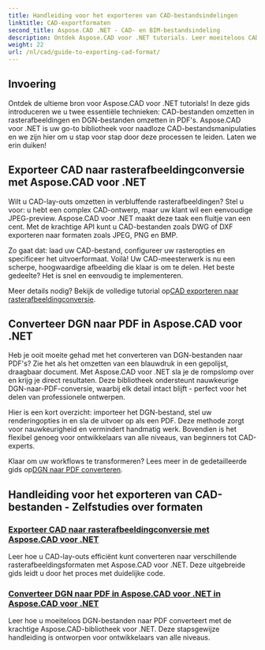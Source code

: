 ```yaml
---
title: Handleiding voor het exporteren van CAD-bestandsindelingen
linktitle: CAD-exportformaten
second_title: Aspose.CAD .NET - CAD- en BIM-bestandsindeling
description: Ontdek Aspose.CAD voor .NET tutorials. Leer moeiteloos CAD-bestanden exporteren, CAD naar rasterafbeeldingen converteren en DGN naar PDF transformeren.
weight: 22
url: /nl/cad/guide-to-exporting-cad-format/
---
```

## Invoering

Ontdek de ultieme bron voor Aspose.CAD voor .NET tutorials! In deze gids introduceren we u twee essentiële technieken: CAD-bestanden omzetten in rasterafbeeldingen en DGN-bestanden omzetten in PDF's. Aspose.CAD voor .NET is uw go-to bibliotheek voor naadloze CAD-bestandsmanipulaties en we zijn hier om u stap voor stap door deze processen te leiden. Laten we erin duiken!

## Exporteer CAD naar rasterafbeeldingconversie met Aspose.CAD voor .NET  
Wilt u CAD-lay-outs omzetten in verbluffende rasterafbeeldingen? Stel u voor: u hebt een complex CAD-ontwerp, maar uw klant wil een eenvoudige JPEG-preview. Aspose.CAD voor .NET maakt deze taak een fluitje van een cent. Met de krachtige API kunt u CAD-bestanden zoals DWG of DXF exporteren naar formaten zoals JPEG, PNG en BMP.  

Zo gaat dat: laad uw CAD-bestand, configureer uw rasteropties en specificeer het uitvoerformaat. Voilà! Uw CAD-meesterwerk is nu een scherpe, hoogwaardige afbeelding die klaar is om te delen. Het beste gedeelte? Het is snel en eenvoudig te implementeren.  

 Meer details nodig? Bekijk de volledige tutorial op[CAD exporteren naar rasterafbeeldingconversie](./export-cad-to-raster-image-conversion/).  

## Converteer DGN naar PDF in Aspose.CAD voor .NET  
Heb je ooit moeite gehad met het converteren van DGN-bestanden naar PDF's? Zie het als het omzetten van een blauwdruk in een gepolijst, draagbaar document. Met Aspose.CAD voor .NET sla je de rompslomp over en krijg je direct resultaten. Deze bibliotheek ondersteunt nauwkeurige DGN-naar-PDF-conversie, waarbij elk detail intact blijft - perfect voor het delen van professionele ontwerpen.  

Hier is een kort overzicht: importeer het DGN-bestand, stel uw renderingopties in en sla de uitvoer op als een PDF. Deze methode zorgt voor nauwkeurigheid en vermindert handmatig werk. Bovendien is het flexibel genoeg voor ontwikkelaars van alle niveaus, van beginners tot CAD-experts.  

Klaar om uw workflows te transformeren? Lees meer in de gedetailleerde gids op[DGN naar PDF converteren](./convert-dgn-to-pdf/).  

## Handleiding voor het exporteren van CAD-bestanden - Zelfstudies over formaten
### [Exporteer CAD naar rasterafbeeldingconversie met Aspose.CAD voor .NET](./export-cad-to-raster-image-conversion/)
Leer hoe u CAD-lay-outs efficiënt kunt converteren naar verschillende rasterafbeeldingsformaten met Aspose.CAD voor .NET. Deze uitgebreide gids leidt u door het proces met duidelijke code.
### [Converteer DGN naar PDF in Aspose.CAD voor .NET in Aspose.CAD voor .NET](./convert-dgn-to-pdf/)
Leer hoe u moeiteloos DGN-bestanden naar PDF converteert met de krachtige Aspose.CAD-bibliotheek voor .NET. Deze stapsgewijze handleiding is ontworpen voor ontwikkelaars van alle niveaus.